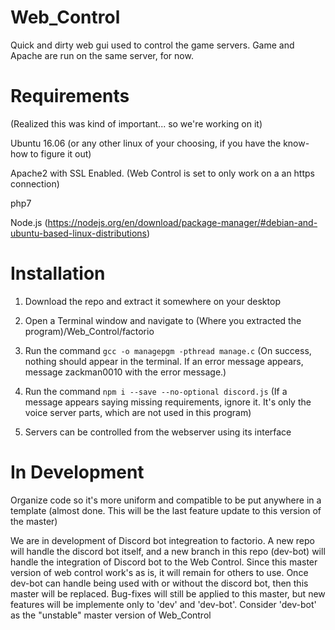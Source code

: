 # Web_Control
Quick and dirty web gui used to control the game servers. Game and Apache are run on the same server, for now.

# Requirements
(Realized this was kind of important... so we're working on it)

Ubuntu 16.06 (or any other linux of your choosing, if you have the know-how to figure it out)

Apache2 with SSL Enabled. (Web Control is set to only work on a an https connection)

php7

Node.js (https://nodejs.org/en/download/package-manager/#debian-and-ubuntu-based-linux-distributions)

# Installation

1) Download the repo and extract it somewhere on your desktop

2) Open a Terminal window and navigate to (Where you extracted the program)/Web_Control/factorio

3) Run the command `gcc -o managepgm -pthread manage.c` (On success, nothing should appear in the terminal. If an error message appears, message zackman0010 with the error message.)

4) Run the command `npm i --save --no-optional discord.js` (If a message appears saying missing requirements, ignore it. It's only the voice server parts, which are not used in this program)

5) Servers can be controlled from the webserver using its interface

# In Development
Organize code so it's more uniform and compatible to be put anywhere in a template (almost done. This will be the last feature update to this version of the master)

We are in development of Discord bot integreation to factorio. A new repo will handle the discord bot itself, and a new branch in this repo (dev-bot) will handle the integration of Discord bot to the Web Control. Since this master version of web control work's as is, it will remain for others to use. Once dev-bot can handle being used with or without the discord bot, then this master will be replaced. Bug-fixes will still be applied to this master, but new features will be implemente only to 'dev' and 'dev-bot'. Consider 'dev-bot' as the "unstable" master version of Web_Control
